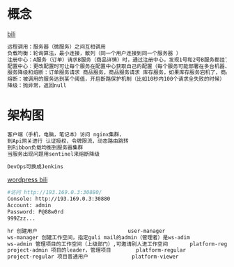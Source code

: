 # 概念

[bili](https://www.bilibili.com/video/BV1np4y1C7Yf?p=3&vd_source=ca1d80d51233e3cf364a2104dcf1b743)	

```sh
远程调用：服务器（微服务）之间互相调用
负载均衡：轮询算法，最小连接，散列（同一个用户连接到同一个服务器 ）
注册中心：A服务（订单）请求B服务（商品详情）时，通过注册中心，发现1号和2号B服务都挂了，就请求3		号或4号B服务。
配置中心：更改配置时可让每个服务在配置中心获取自己的配置（每个服务可能部署在多台机器上）
服务降级和熔断：订单服务请求 商品服务，商品服务请求 库存服务，如果库存服务宕机了，商品服务和订单		服务就都堵塞了
熔断：被调用的服务达到某个阈值，开启断路保护机制（比如10秒内100个请求全失败的时候）
降级：抛异常，返回null

```



# 架构图

```sh
客户端（手机，电脑，笔记本）访问 nginx集群，
到Api网关进行 认证授权，令牌限流，动态路由跳转
到Ribbon负载均衡到服务器集群
当服务出现问题用sentinel来熔断降级

DevOps可换成Jenkins
```





[wordpress bili](https://www.bilibili.com/video/BV1np4y1C7Yf?p=356&vd_source=ca1d80d51233e3cf364a2104dcf1b743)	

```sh
#访问 http://193.169.0.3:30880/
Console: http://193.169.0.3:30880
Account: admin
Password: P@88w0rd
999Zzz...

hr 创建用户								user-manager
ws-manager 创建工作空间，指定guli mail的admin（管理者）是ws-adim					workspaces-manage
ws-admin 管理项目的工作空间（上级部门）,可邀请别人进工作空间 	  platform-regular
project-admin 项目的leader，管理项目		platform-regular
project-regular 项目普通用户				platform-viewer

```





